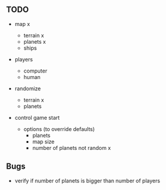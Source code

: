 TODO
----

- map x
  - terrain x
  - planets x
  - ships

- players
  - computer
  - human

- randomize
  - terrain x
  - planets

- control game start
  - options (to override defaults)
    - planets
    - map size
    - number of planets not random x

Bugs
----

- verify if number of planets is bigger than number of players
